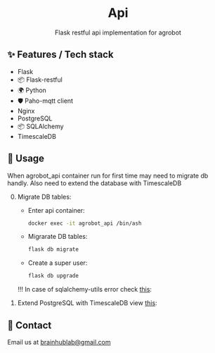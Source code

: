 <div align="center">
  <h1>Api</h1>
  <p>Flask restful api implementation for agrobot</p>
  <!--
  optional images (remove <-- arrows and use this layout if you need)

  <p align="middle">
    <img height="160" src="./images/cbm.jpg">
    <img height="160" src="./images/earth.png">
    <img height="160" src="./images/nature.png">
  </p>
  -->
</div>

## ✨ Features / Tech stack
-   Flask
- 📦 Flask-restful
- 🌍 Python
- 🛡 Paho-mqtt client
-   Nginx
-   PostgreSQL
- 📦 SQLAlchemy
-   TimescaleDB


## 🔨 Usage
<p>When agrobot_api container run for first time may need to migrate db handly. Also need to extend the database with TimescaleDB </p>

0. Migrate DB tables:
      - Enter api container:
        ```bash
        docker exec -it agrobot_api /bin/ash
        ```
      - Migrarate DB tables:
          ```bash
          flask db migrate
          ```
      - Create a super user:
          ```bash
          flask db upgrade
          ```
      !!! In case of sqlalchemy-utils error check [this](https://stackoverflow.com/questions/54055469/how-to-use-sqlalchemy-utils-in-a-sqlalchemy-model):

1. Extend PostgreSQL with TimescaleDB view [this](https://docs.timescale.com/latest/getting-started/setup):


## 🤝 Contact

Email us at [brainhublab@gmail.com](mailto:brainhublab@gmail.com)

